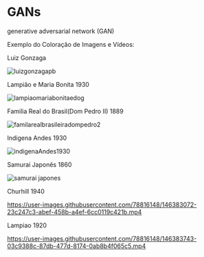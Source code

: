 # GANs
generative adversarial network (GAN)

Exemplo do Coloração de Imagens e Vídeos:

Luiz Gonzaga 

![luizgonzagapb](https://user-images.githubusercontent.com/78816148/146380487-49213c4a-c552-4db6-a007-38d30af1670b.png)

Lampião e Maria Bonita 1930

![lampiaomariabonitaedog](https://user-images.githubusercontent.com/78816148/146380775-cb1cddb9-5499-4b75-a7e4-f438bd8480b2.png)

Familia Real do Brasil(Dom Pedro II) 1889

![familarealbrasileiradompedro2](https://user-images.githubusercontent.com/78816148/146381251-da92f4b1-2252-4061-b827-099c5f629f3f.png)


Indigena Andes 1930

![indigenaAndes1930](https://user-images.githubusercontent.com/78816148/146381496-d8bb73cf-5542-4e3c-ade7-4f3d8aaf3139.png)


Samurai Japonês  1860

![samurai japones](https://user-images.githubusercontent.com/78816148/146381579-7d3e01cc-2c86-4e7a-aa03-b23b1a56baaf.png)


Churhill 1940

https://user-images.githubusercontent.com/78816148/146383072-23c247c3-abef-458b-a4ef-6cc0119c421b.mp4


Lampiao 1920


https://user-images.githubusercontent.com/78816148/146383743-03c9388c-87db-477d-8174-0ab8b4f065c5.mp4



